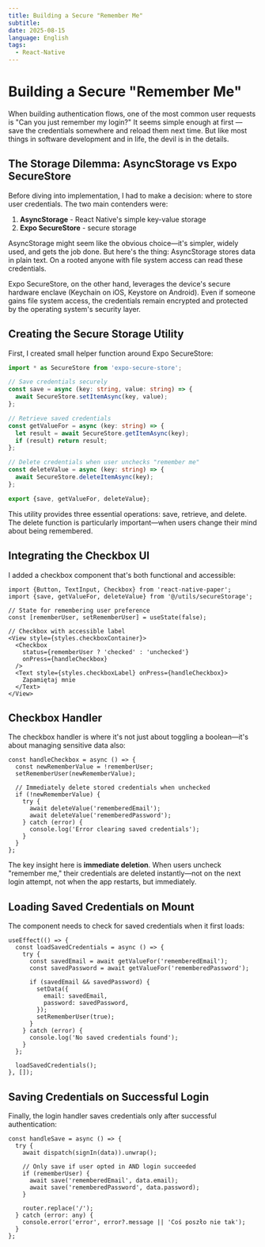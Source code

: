 ```yaml
---
title: Building a Secure "Remember Me"
subtitle: 
date: 2025-08-15
language: English
tags:
  - React-Native
---
```


# Building a Secure "Remember Me" 

When building authentication flows, one of the most common user requests is "Can you just remember my login?" It seems simple enough at first — save the credentials somewhere and reload them next time. But like most things in software development and in life, the devil is in the details.

## The Storage Dilemma: AsyncStorage vs Expo SecureStore

Before diving into implementation, I had to make a decision: where to store user credentials. The two main contenders were:

1. **AsyncStorage** - React Native's simple key-value storage
2. **Expo SecureStore** - secure storage

AsyncStorage might seem like the obvious choice—it's simpler, widely used, and gets the job done. But here's the thing: AsyncStorage stores data in plain text. On a rooted anyone with file system access can read these credentials.

Expo SecureStore, on the other hand, leverages the device's secure hardware enclave (Keychain on iOS, Keystore on Android). Even if someone gains file system access, the credentials remain encrypted and protected by the operating system's security layer.

## Creating the Secure Storage Utility

First, I created small helper function around Expo SecureStore:

```typescript
import * as SecureStore from 'expo-secure-store';

// Save credentials securely
const save = async (key: string, value: string) => {
  await SecureStore.setItemAsync(key, value);
};

// Retrieve saved credentials
const getValueFor = async (key: string) => {
  let result = await SecureStore.getItemAsync(key);
  if (result) return result;
};

// Delete credentials when user unchecks "remember me"
const deleteValue = async (key: string) => {
  await SecureStore.deleteItemAsync(key);
};

export {save, getValueFor, deleteValue};
```

This utility provides three essential operations: save, retrieve, and delete. The delete function is particularly important—when users change their mind about being remembered.
## Integrating the Checkbox UI

I added a checkbox component that's both functional and accessible:

```tsx
import {Button, TextInput, Checkbox} from 'react-native-paper';
import {save, getValueFor, deleteValue} from '@/utils/secureStorage';

// State for remembering user preference
const [rememberUser, setRememberUser] = useState(false);

// Checkbox with accessible label
<View style={styles.checkboxContainer}>
  <Checkbox
    status={rememberUser ? 'checked' : 'unchecked'}
    onPress={handleCheckbox}
  />
  <Text style={styles.checkboxLabel} onPress={handleCheckbox}>
    Zapamiętaj mnie
  </Text>
</View>
```
## Checkbox Handler

The checkbox handler is where it's not just about toggling a boolean—it's about managing sensitive data also:

```tsx
const handleCheckbox = async () => {
  const newRememberValue = !rememberUser;
  setRememberUser(newRememberValue);

  // Immediately delete stored credentials when unchecked
  if (!newRememberValue) {
    try {
      await deleteValue('rememberedEmail');
      await deleteValue('rememberedPassword');
    } catch (error) {
      console.log('Error clearing saved credentials');
    }
  }
};
```

The key insight here is **immediate deletion**. When users uncheck "remember me," their credentials are deleted instantly—not on the next login attempt, not when the app restarts, but immediately.
## Loading Saved Credentials on Mount

The component needs to check for saved credentials when it first loads:

```tsx
useEffect(() => {
  const loadSavedCredentials = async () => {
    try {
      const savedEmail = await getValueFor('rememberedEmail');
      const savedPassword = await getValueFor('rememberedPassword');

      if (savedEmail && savedPassword) {
        setData({
          email: savedEmail,
          password: savedPassword,
        });
        setRememberUser(true);
      }
    } catch (error) {
      console.log('No saved credentials found');
    }
  };

  loadSavedCredentials();
}, []);
```
## Saving Credentials on Successful Login

Finally, the login handler saves credentials only after successful authentication:

```tsx
const handleSave = async () => {
  try {
    await dispatch(signIn(data)).unwrap();

    // Only save if user opted in AND login succeeded
    if (rememberUser) {
      await save('rememberedEmail', data.email);
      await save('rememberedPassword', data.password);
    }

    router.replace('/');
  } catch (error: any) {
    console.error('error', error?.message || 'Coś poszło nie tak');
  }
};
```